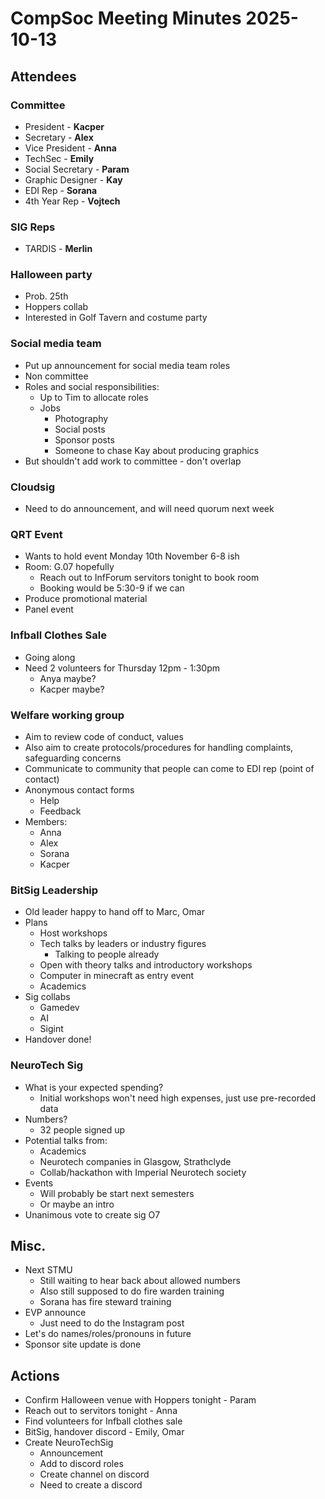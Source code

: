 # CompSoc Meeting Minutes 2025-10-13
## Attendees
### Committee
- President - **Kacper**
- Secretary - **Alex**
- Vice President - **Anna**
- TechSec - **Emily**
- Social Secretary - **Param**
- Graphic Designer - **Kay**
- EDI Rep - **Sorana**
- 4th Year Rep - **Vojtech**
### SIG Reps
- TARDIS - **Merlin**
### Halloween party
- Prob. 25th
- Hoppers collab
- Interested in Golf Tavern and costume party
### Social media team
- Put up announcement for social media team roles
- Non committee
- Roles and social responsibilities:
	- Up to Tim to allocate roles
	- Jobs
		- Photography
		- Social posts
		- Sponsor posts
		- Someone to chase Kay about producing graphics
- But shouldn't add work to committee - don't overlap
### Cloudsig
- Need to do announcement, and will need quorum next week
### QRT Event
- Wants to hold event Monday 10th November 6-8 ish
- Room: G.07 hopefully
	- Reach out to InfForum servitors tonight to book room
	- Booking would be 5:30-9 if we can
- Produce promotional material
- Panel event
### Infball Clothes Sale
- Going along
- Need 2 volunteers for Thursday 12pm - 1:30pm
	- Anya maybe?
	- Kacper maybe?
### Welfare working group
- Aim to review code of conduct, values
- Also aim to create protocols/procedures for handling complaints, safeguarding concerns
- Communicate to community that people can come to EDI rep (point of contact) 
- Anonymous contact forms
	- Help
	- Feedback
- Members:
	- Anna
	- Alex
	- Sorana
	- Kacper
### BitSig Leadership
- Old leader happy to hand off to Marc, Omar
- Plans
	- Host workshops
	- Tech talks by leaders or industry figures
		- Talking to people already
	- Open with theory talks and introductory workshops
	- Computer in minecraft as entry event
	- Academics
- Sig collabs
	- Gamedev
	- AI
	- Sigint
- Handover done!
### NeuroTech Sig
- What is your expected spending?
	- Initial workshops won't need high expenses, just use pre-recorded data
- Numbers?
	- 32 people signed up
- Potential talks from:
	- Academics
	- Neurotech companies in Glasgow, Strathclyde
	- Collab/hackathon with Imperial Neurotech society
- Events
	- Will probably be start next semesters
	- Or maybe an intro
- Unanimous vote to create sig O7
## Misc.
- Next STMU
	- Still waiting to hear back about allowed numbers
	- Also still supposed to do fire warden training
	- Sorana has fire steward training
- EVP announce
	- Just need to do the Instagram post
- Let's do names/roles/pronouns in future
- Sponsor site update is done
## Actions
- Confirm Halloween venue with Hoppers tonight - Param
- Reach out to servitors tonight - Anna
- Find volunteers for Infball clothes sale
- BitSig, handover discord - Emily, Omar
- Create NeuroTechSig
	- Announcement
	- Add to discord roles
	- Create channel on discord
	- Need to create a discord
